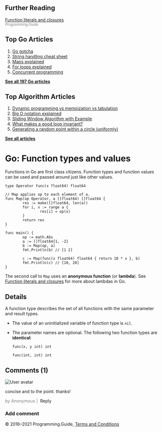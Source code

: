 <span class="underline"></span>

<span class="underline"></span>

## Further Reading

[Function literals and closures](anonymous-function-literal-lambda-closure.html)  
<span style="color: grey; font-style: italic; font-size: smaller">Programming.Guide</span>

## Top Go Articles

1.  [Go gotcha](go-gotcha.html)
2.  [String handling cheat sheet](string-functions-reference-cheat-sheet.html)
3.  [Maps explained](maps-explained.html)
4.  [For loops explained](for-loop.html)
5.  [Concurrent programming](go-concurrency-tutorial.html)

[**See all 197 Go articles**](index.html)

<span class="underline"></span>

## Top Algorithm Articles

1.  [Dynamic programming vs memoization vs tabulation](../dynamic-programming-vs-memoization-vs-tabulation.html)
2.  [Big O notation explained](../big-o-notation-explained.html)
3.  [Sliding Window Algorithm with Example](../sliding-window-example.html)
4.  [What makes a good loop invariant?](../what-makes-a-good-loop-invariant.html)
5.  [Generating a random point within a circle (uniformly)](../random-point-within-circle.html)

[**See all articles**](../index.html)

# Go: Function types and values

Functions in Go are first class citizens. Function types and function values can be used and passed around just like other values.

    type Operator func(x float64) float64

    // Map applies op to each element of a.
    func Map(op Operator, a []float64) []float64 {
            res := make([]float64, len(a))
            for i, x := range a {
                    res[i] = op(x)
            }
            return res
    }

    func main() {
            op := math.Abs
            a := []float64{1, -2}
            b := Map(op, a)
            fmt.Println(b) // [1 2]

            c := Map(func(x float64) float64 { return 10 * x }, b)
            fmt.Println(c) // [10, 20]
    }

The second call to `Map` uses an **anonymous function** (or **lambda**). See [Function literals and closures](anonymous-function-literal-lambda-closure.html) for more about lambdas in Go.

## Details

A function type describes the set of all functions with the same parameter and result types.

- The value of an uninitialized variable of function type is `nil`.
- The parameter names are optional. The following two function types are **identical**:

      func(x, y int) int

      func(int, int) int

## Comments (1)

![User avatar](https://www.gravatar.com/avatar/d41d8cd98f00b204e9800998ecf8427e?d=mp)

concise and to the point. thanks!

<span style="color: grey">by Anonymous | </span> <span class="reply-button">Reply</span>

### Add comment

© 2016–2021 Programming.Guide, [Terms and Conditions](../terms-and-conditions.html)
